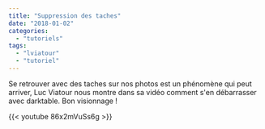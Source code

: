 ```yaml
---
title: "Suppression des taches"
date: "2018-01-02"
categories: 
  - "tutoriels"
tags: 
  - "lviatour"
  - "tutoriel"
---
```


Se retrouver avec des taches sur nos photos est un phénomène qui peut arriver, Luc Viatour nous montre dans sa vidéo comment s'en débarrasser avec darktable. Bon visionnage !

{{< youtube 86x2mVuSs6g >}}
